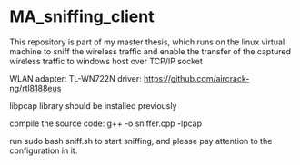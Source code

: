 # MA_sniffing_client

This repository is part of my master thesis, which runs on the linux virtual machine to sniff the wireless traffic and enable the transfer of the captured wireless traffic  to windows host over TCP/IP socket

WLAN adapter: TL-WN722N
driver: https://github.com/aircrack-ng/rtl8188eus

libpcap library should be installed previously

compile the source code: g++ -o <object name> sniffer.cpp -lpcap

run sudo bash sniff.sh to start sniffing, and please pay attention to the configuration in it.
